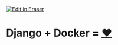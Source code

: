 <p><a target="_blank" href="https://app.eraser.io/workspace/DhP1ooQBW592bkevNT9e" id="edit-in-eraser-github-link"><img alt="Edit in Eraser" src="https://firebasestorage.googleapis.com/v0/b/second-petal-295822.appspot.com/o/images%2Fgithub%2FOpen%20in%20Eraser.svg?alt=media&amp;token=968381c8-a7e7-472a-8ed6-4a6626da5501"></a></p>

# Django + Docker = [﻿❤️](https://emojipedia.org/red-heart) 



<!--- Eraser file: https://app.eraser.io/workspace/DhP1ooQBW592bkevNT9e --->